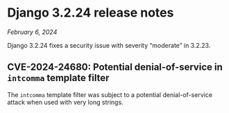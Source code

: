# Django 3.2.24 release notes

*February 6, 2024*

Django 3.2.24 fixes a security issue with severity “moderate” in 3.2.23.

## CVE-2024-24680: Potential denial-of-service in `intcomma` template filter

The `intcomma` template filter was subject to a potential denial-of-service
attack when used with very long strings.

